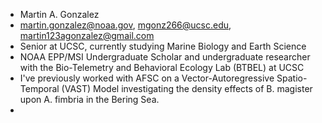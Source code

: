 - Martin A. Gonzalez
- martin.gonzalez@noaa.gov, mgonz266@ucsc.edu, martin123agonzalez@gmail.com
- Senior at UCSC, currently studying Marine Biology and Earth Science
- NOAA EPP/MSI Undergraduate Scholar and undergraduate researcher with the Bio-Telemetry and Behavioral Ecology Lab (BTBEL) at UCSC
- I've previously worked with AFSC on a Vector-Autoregressive Spatio-Temporal (VAST) Model investigating the density effects of B. magister upon A. fimbria in the Bering Sea.
- 
